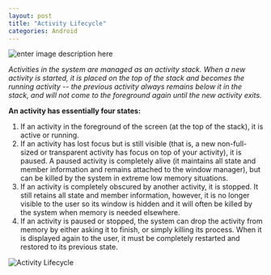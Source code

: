 ```yaml
---
layout: post
title: "Activity Lifecycle"
categories: Android
---
```

![enter image description here](https://i.imgur.com/3HpooIP.png)

*Activities in the system are managed as an activity stack. When a new activity is started, it is placed on the top of the stack and becomes the running activity -- the previous activity always remains below it in the stack, and will not come to the foreground again until the new activity exits.*

**An activity has essentially four states:**

 1. If an activity in the foreground of the screen (at the top of the stack), it is active or running.
 2. If an activity has lost focus but is still visible (that is, a new non-full-sized or transparent activity has focus on top of your activity), it is paused. A paused activity is completely alive (it maintains all state and member information and remains attached to the window manager), but can be killed by the system in extreme low memory situations.
 3. If an activity is completely obscured by another activity, it is stopped. It still retains all state and member information, however, it is no longer visible to the user so its window is hidden and it will often be killed by the system when memory is needed elsewhere.
 4. If an activity is paused or stopped, the system can drop the activity from memory by either asking it to finish, or simply killing its process. When it is displayed again to the user, it must be completely restarted and restored to its previous state.


![Activity Lifecycle](https://i.imgur.com/3HpooIP.png)


